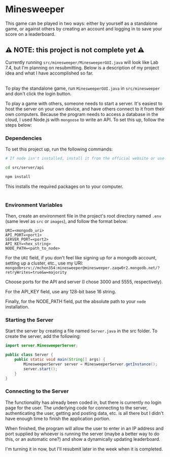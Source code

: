 # Minesweeper #
This game can be played in two ways: either by yourself as a standalone game, or against others by creating an account and logging in to save your score on a leaderboard.

## ⚠️ NOTE: this project is not complete yet ⚠️ ##
Currently running `src/minesweeper/MinesweeperGUI.java` will look like Lab 7.4, but I'm planning on resubmitting. Below is a description of my project idea and what I have accomplished so far.

<br>To play the standalone game, run `MinesweeperGUI.java` in `src/minesweeper` and don't click the login button. 

To play a game with others, someone needs to start a server. It's easiest to host the server on your own device, and have others connect to it from their own computers. Because the program needs to access a database in the cloud, I used Node.js with `mongoose` to write an API. To set this up, follow the steps below: 

### Dependencies ###
To set this project up, run the following commands:
```bash
# If node isn't installed, install it from the official website or use a package manager

cd src/server/api

npm install
```

This installs the required packages on to your computer.<br>​

### Environment Variables ###
Then, create an environment file in the project's root directory named `.env` (same level as `src` or `images`), and follow the format below:
```
URI=<mongodb_uri>
API_PORT=<port1>
SERVER_PORT=<port2>
API_KEY=<hex_string>
NODE_PATH=<path_to_node>
```

For the `URI` field, if you don't feel like signing up for a mongodb account, setting up a cluster, etc., use my URI: `mongodb+srv://mchen354:minesweeper@minesweeper.zaqw0r2.mongodb.net/?retryWrites=true&w=majority`

Choose ports for the API and server (I chose 3000 and 5555, respectively).

For the API_KEY field, use any 128-bit base 16 string.

Finally, for the NODE_PATH field, put the absolute path to your `node` installation.

### Starting the Server ###
Start the server by creating a file named `Server.java` in the src folder. To create the server, add the following:

```java
import server.MinesweeperServer;

public class Server {
    public static void main(String[] args) {
        MinesweeperServer server = MinesweeperServer.getInstance();
        server.start();
    }
}
```

### Connecting to the Server ###
The functionality has already been coded in, but there is currently no login page for the user. The underlying code for connecting to the server, authenticating the user, getting and posting data, etc. is all there but I didn't have enough time to finish the application portion.

When finished, the program will allow the user to enter in an IP address and port supplied by whoever is running the server (maybe a better way to do this, or an automatic one?) and show a dynamically updating leaderboard.

I'm turning it in now, but I'll resubmit later in the week when it is completed.
